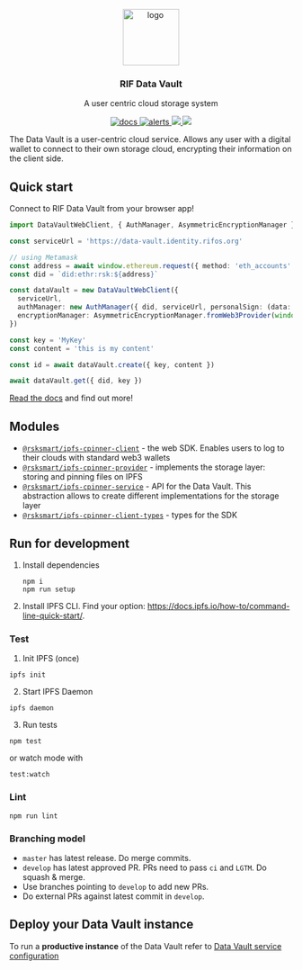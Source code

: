 <p align="middle">
    <img src="https://www.rifos.org/assets/img/logo.svg" alt="logo" height="100" >
</p>
<h3 align="middle">RIF Data Vault</h3>
<p align="middle">
    A user centric cloud storage system
</p>
<p align="middle">
  <a href="https://rsksmart.github.io/rif-identity-docs/data-vault">
    <img src="https://img.shields.io/badge/-docs-brightgreen" alt="docs" />
  </a>
  <a href="https://lgtm.com/projects/g/rsksmart/rif-data-vault/alerts/">
    <img src="https://img.shields.io/lgtm/alerts/github/rsksmart/rif-data-vault" alt="alerts">
  </a>
  <a href="https://lgtm.com/projects/g/rsksmart/rif-data-vault/context:javascript">
    <img src="https://img.shields.io/lgtm/grade/javascript/github/rsksmart/rif-data-vault">
  </a>
  <a href="https://codecov.io/gh/rsksmart/rif-data-vault">
    <img src="https://codecov.io/gh/rsksmart/rif-data-vault/branch/develop/graph/badge.svg?token=NFEOFRUKW0"/>
  </a>
</p>

The Data Vault is a user-centric cloud service. Allows any user with a digital wallet to connect to their own storage cloud, encrypting their information on the client side.

## Quick start

Connect to RIF Data Vault from your browser app!

```ts
import DataVaultWebClient, { AuthManager, AsymmetricEncryptionManager } from '@rsksmart/ipfs-cpinner-client'

const serviceUrl = 'https://data-vault.identity.rifos.org'

// using Metamask
const address = await window.ethereum.request({ method: 'eth_accounts' }).then(accounts => accounts[0])
const did = `did:ethr:rsk:${address}`

const dataVault = new DataVaultWebClient({
  serviceUrl,
  authManager: new AuthManager({ did, serviceUrl, personalSign: (data: string) => window.ethereum.request({ method: 'personal_sign', params: [data, address] }) }),
  encryptionManager: AsymmetricEncryptionManager.fromWeb3Provider(window.ethereum)
})

const key = 'MyKey'
const content = 'this is my content'

const id = await dataVault.create({ key, content })

await dataVault.get({ did, key })
```

[Read the docs](https://developers.rsk.co/rif/identity/data-vault/) and find out more!

## Modules

- [`@rsksmart/ipfs-cpinner-client`](https://github.com/rsksmart/rif-data-vault/tree/develop/modules/ipfs-cpinner-client) - the web SDK. Enables users to log to their clouds with standard web3 wallets
- [`@rsksmart/ipfs-cpinner-provider`](https://github.com/rsksmart/rif-data-vault/tree/develop/modules/ipfs-cpinner-provider) - implements the storage layer: storing and pinning files on IPFS
- [`@rsksmart/ipfs-cpinner-service`](https://github.com/rsksmart/rif-data-vault/tree/develop/modules/ipfs-cpinner-service) - API for the Data Vault. This abstraction allows to create different implementations for the storage layer
- [`@rsksmart/ipfs-cpinner-client-types`](https://github.com/rsksmart/rif-data-vault/tree/develop/modules/ipfs-cpinner-client-types) - types for the SDK

## Run for development

1. Install dependencies

    ```
    npm i
    npm run setup
    ```

2. Install IPFS CLI. Find your option: https://docs.ipfs.io/how-to/command-line-quick-start/.

### Test

1. Init IPFS (once)

  ```
  ipfs init
  ```

2. Start IPFS Daemon

  ```
  ipfs daemon
  ```

3. Run tests

  ```
  npm test
  ```

  or watch mode with

  ```
  test:watch
  ```

### Lint

```
npm run lint
```

### Branching model

- `master` has latest release. Do merge commits.
- `develop` has latest approved PR. PRs need to pass `ci` and `LGTM`. Do squash & merge.
- Use branches pointing to `develop` to add new PRs.
- Do external PRs against latest commit in `develop`.

## Deploy your Data Vault instance

To run a **productive instance** of the Data Vault refer to [Data Vault service configuration](https://github.com/rsksmart/rif-data-vault/tree/develop/modules/ipfs-cpinner-service#configure)

